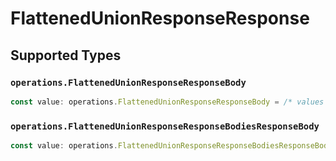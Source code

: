 # FlattenedUnionResponseResponse


## Supported Types

### `operations.FlattenedUnionResponseResponseBody`

```typescript
const value: operations.FlattenedUnionResponseResponseBody = /* values here */
```

### `operations.FlattenedUnionResponseResponseBodiesResponseBody`

```typescript
const value: operations.FlattenedUnionResponseResponseBodiesResponseBody = /* values here */
```

